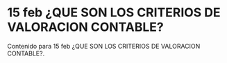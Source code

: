 # 15 feb  ¿QUE SON LOS CRITERIOS DE VALORACION CONTABLE?

Contenido para 15 feb  ¿QUE SON LOS CRITERIOS DE VALORACION CONTABLE?.